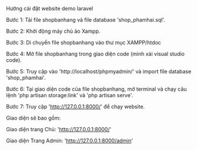 Hướng cài đặt website demo laravel

Bước 1: Tải file shopbanhang và file database 'shop_phamhai.sql'.

Bước 2: Khởi động máy chủ ảo Xampp.

Bước 3: Di chuyển file shopbanhang vào thư mục XAMPP/htdoc

Bước 4: Mở file shopbanhang trong giao diện code (mình xài visual studio code).

Bước 5: Truy cập vào 'http://localhost/phpmyadmin/' và import file database 'shop_phamhai'.

Bước 6: Tại giao diện code của file shopbanhang, mở terminal và chạy câu lệnh 'php artisan storage:link' và 'php artisan serve'.

Bước 7: Truy cập 'http://127.0.0.1:8000/' để chạy website.

Giao diện sẽ bao gồm:

Giao diện trang Chủ: 'http://127.0.0.1:8000/'

Giao diện Trang Admin: 'http://127.0.0.1:8000/admin'
